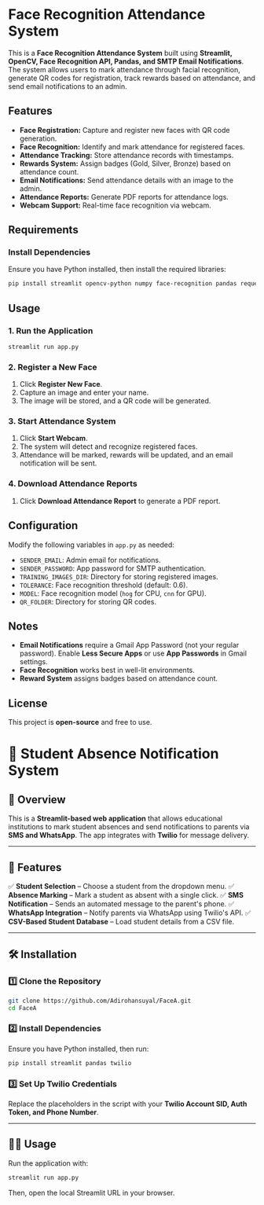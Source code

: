 # Face Recognition Attendance System

This is a **Face Recognition Attendance System** built using **Streamlit, OpenCV, Face Recognition API, Pandas, and SMTP Email Notifications**. The system allows users to mark attendance through facial recognition, generate QR codes for registration, track rewards based on attendance, and send email notifications to an admin.

## Features
- **Face Registration:** Capture and register new faces with QR code generation.
- **Face Recognition:** Identify and mark attendance for registered faces.
- **Attendance Tracking:** Store attendance records with timestamps.
- **Rewards System:** Assign badges (Gold, Silver, Bronze) based on attendance count.
- **Email Notifications:** Send attendance details with an image to the admin.
- **Attendance Reports:** Generate PDF reports for attendance logs.
- **Webcam Support:** Real-time face recognition via webcam.

## Requirements
### Install Dependencies
Ensure you have Python installed, then install the required libraries:
```sh
pip install streamlit opencv-python numpy face-recognition pandas requests qrcode reportlab pillow
```

## Usage
### 1. Run the Application
```sh
streamlit run app.py
```
### 2. Register a New Face
1. Click **Register New Face**.
2. Capture an image and enter your name.
3. The image will be stored, and a QR code will be generated.

### 3. Start Attendance System
1. Click **Start Webcam**.
2. The system will detect and recognize registered faces.
3. Attendance will be marked, rewards will be updated, and an email notification will be sent.

### 4. Download Attendance Reports
1. Click **Download Attendance Report** to generate a PDF report.

## Configuration
Modify the following variables in `app.py` as needed:
- `SENDER_EMAIL`: Admin email for notifications.
- `SENDER_PASSWORD`: App password for SMTP authentication.
- `TRAINING_IMAGES_DIR`: Directory for storing registered images.
- `TOLERANCE`: Face recognition threshold (default: 0.6).
- `MODEL`: Face recognition model (`hog` for CPU, `cnn` for GPU).
- `QR_FOLDER`: Directory for storing QR codes.

## Notes
- **Email Notifications** require a Gmail App Password (not your regular password). Enable **Less Secure Apps** or use **App Passwords** in Gmail settings.
- **Face Recognition** works best in well-lit environments.
- **Reward System** assigns badges based on attendance count.

## License
This project is **open-source** and free to use.





# 📢 Student Absence Notification System

## 🚀 Overview
This is a **Streamlit-based web application** that allows educational institutions to mark student absences and send notifications to parents via **SMS and WhatsApp**. The app integrates with **Twilio** for message delivery.

---

## 📌 Features
✅ **Student Selection** – Choose a student from the dropdown menu.
✅ **Absence Marking** – Mark a student as absent with a single click.
✅ **SMS Notification** – Sends an automated message to the parent's phone.
✅ **WhatsApp Integration** – Notify parents via WhatsApp using Twilio's API.
✅ **CSV-Based Student Database** – Load student details from a CSV file.

---

## 🛠️ Installation
### 1️⃣ Clone the Repository
```sh
git clone https://github.com/Adirohansuyal/FaceA.git
cd FaceA
```

### 2️⃣ Install Dependencies
Ensure you have Python installed, then run:
```sh
pip install streamlit pandas twilio
```

### 3️⃣ Set Up Twilio Credentials
Replace the placeholders in the script with your **Twilio Account SID, Auth Token, and Phone Number**.

---

## 🏃‍♂️ Usage
Run the application with:
```sh
streamlit run app.py
```
Then, open the local Streamlit URL in your browser.




